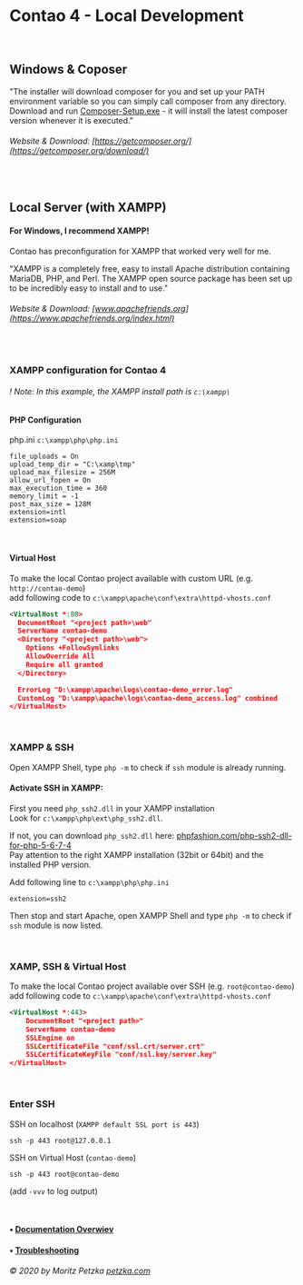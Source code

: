 # Contao 4 - Local Development

<br>

## Windows & Coposer
"The installer will download composer for you and set up your PATH environment variable so you can simply call composer from any directory. <br>
Download and run [Composer-Setup.exe](https://getcomposer.org/Composer-Setup.exe) - it will install the latest composer version whenever it is executed." <br>
###### Website & Download: [https://getcomposer.org/](https://getcomposer.org/download/) 

<br>

## Local Server (with XAMPP)

#### For Windows, I recommend XAMPP!
Contao has preconfiguration for XAMPP that worked very well for me. 

"XAMPP is a completely free, easy to install Apache distribution containing MariaDB, PHP, and Perl. The XAMPP open source package has been set up to be incredibly easy to install and to use."

###### Website & Download: [www.apachefriends.org](https://www.apachefriends.org/index.html)

<br>


### XAMPP configuration for Contao 4
###### ! Note: In this example, the XAMPP install path is `c:\xampp\`

#### PHP Configuration
php.ini `c:\xampp\php\php.ini`
```
file_uploads = On
upload_temp_dir = "C:\xamp\tmp"
upload_max_filesize = 256M
allow_url_fopen = On
max_execution_time = 360
memory_limit = -1
post_max_size = 128M
extension=intl
extension=soap
```

<br>

#### Virtual Host

To make the local Contao project available with custom URL (e.g. `http://contao-demo`) <br>
add following code to `c:\xampp\apache\conf\extra\httpd-vhosts.conf`
```xml
<VirtualHost *:80>
  DocumentRoot "<project path>\web"
  ServerName contao-demo
  <Directory "<project path>\web">
    Options +FollowSymlinks
    AllowOverride All
    Require all granted
  </Directory>

  ErrorLog "D:\xampp\apache\logs\contao-demo_error.log"
  CustomLog "D:\xampp\apache\logs\contao-demo_access.log" combined
</VirtualHost>
```

<br>

### XAMPP & SSH

Open XAMPP Shell, type `php -m` to check if `ssh` module is already running.


#### Activate SSH in XAMPP:

First you need `php_ssh2.dll` in your XAMPP installation <br>
Look for `c:\xampp\php\ext\php_ssh2.dll`.

If not, you can download `php_ssh2.dll` here: [phpfashion.com/php-ssh2-dll-for-php-5-6-7-4]( https://phpfashion.com/php-ssh2-dll-for-php-5-6-7-4) <br>
Pay attention to the right XAMPP installation (32bit or 64bit) and the installed PHP version.

Add following line to `c:\xampp\php\php.ini`
```
extension=ssh2
```
Then stop and start Apache,  open XAMPP Shell and type `php -m` to check if `ssh` module is now listed.

<br>

### XAMP, SSH & Virtual Host
To make the local Contao project available over SSH (e.g. `root@contao-demo`) <br>
add following code to `c:\xampp\apache\conf\extra\httpd-vhosts.conf`
```xml
<VirtualHost *:443>
    DocumentRoot "<project path>"
    ServerName contao-demo
    SSLEngine on
    SSLCertificateFile "conf/ssl.crt/server.crt"
    SSLCertificateKeyFile "conf/ssl.key/server.key"
</VirtualHost>
```

<br>

### Enter SSH 

SSH on localhost (`XAMPP default SSL port is 443`)
```
ssh -p 443 root@127.0.0.1
```

SSH on Virtual Host (`contao-demo`)
```
ssh -p 443 root@contao-demo
```
(add `-vvv` to log output)

<br>


#### • [Documentation Overwiev](../..//README.md)
#### • [Troubleshooting](../troubleshooting/README.md)

######  © 2020 by Moritz Petzka [petzka.com](https://petzka.com) 


